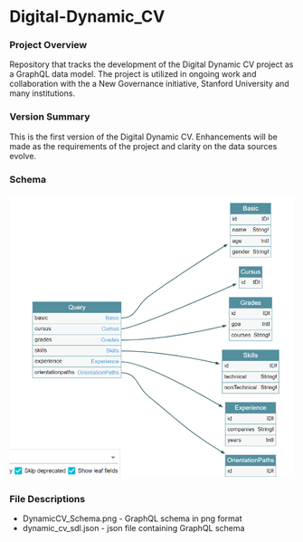 # Digital-Dynamic_CV

### Project Overview
Repository that tracks the development of the Digital Dynamic CV project as a GraphQL data model. The project is utilized in ongoing work and collaboration with the a New Governance initiative, Stanford University and many institutions.

### Version Summary
This is the first version of the Digital Dynamic CV. Enhancements will be made as the requirements of the project and clarity on the data sources evolve.

### Schema
![schema](DynamicCV_Schema.png)

### File Descriptions
- DynamicCV_Schema.png - GraphQL schema in png format
- dynamic_cv_sdl.json - json file containing GraphQL schema

